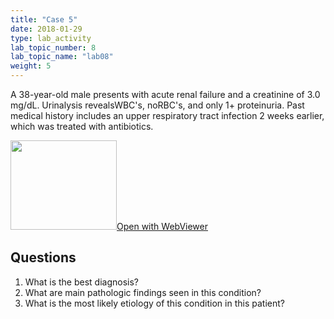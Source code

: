 ```yaml
---
title: "Case 5"
date: 2018-01-29
type: lab_activity
lab_topic_number: 8
lab_topic_name: "lab08"
weight: 5
---
```

<div class="entrybody">
<p>A 38-year-old male presents with acute renal failure and a creatinine of 3.0 mg/dL. Urinalysis reveals<span class="caps">WBC'</span>s, no<span class="caps">RBC'</span>s, and only 1+ proteinuria. Past medical history includes an upper respiratory tract infection 2 weeks earlier, which was treated with antibiotics.<br clear="all"></p>

<div class="thumbnail"><a href="http://virtualslides.cumc.columbia.edu/Renal%20Path%2005.svs/view.apml?" target="_blank"><img alt="" src="http://pathologylab.ccnmtl.columbia.edu/assets/images/slide_renal_case5.jpg" width="170" height="143" class="mt-image-left"></a><a href="http://virtualslides.cumc.columbia.edu/Renal%20Path%2005.svs/view.apml?" target="_blank">Open with WebViewer</a></div>

<h2>Questions</h2>


<ol>
<li>What is the best diagnosis?</li>
<li> What are main pathologic findings seen in this condition?</li>
<li> What is the most likely etiology of this condition in this patient?</li>
</ol>


						
</div>
